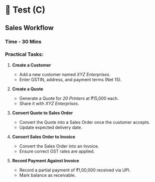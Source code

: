 # 📝 Test (C)

## **Sales Workflow**

### Time - **30 Mins**

### Practical Tasks:

1. **Create a Customer**

   - Add a new customer named _XYZ Enterprises_.
   - Enter GSTIN, address, and payment terms (Net 15).

2. **Create a Quote**

   - Generate a Quote for _20 Printers_ at ₹15,000 each.
   - Share it with _XYZ Enterprises_.

3. **Convert Quote to Sales Order**

   - Convert the Quote into a Sales Order once the customer accepts.
   - Update expected delivery date.

4. **Convert Sales Order to Invoice**

   - Convert the Sales Order into an Invoice.
   - Ensure correct GST rates are applied.

5. **Record Payment Against Invoice**

   - Record a partial payment of ₹1,00,000 received via UPI.
   - Mark balance as receivable.
